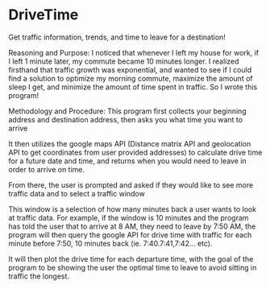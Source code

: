 # DriveTime
Get traffic information, trends, and time to leave for a destination!

Reasoning and Purpose:
I noticed that whenever I left my house for work, if I left 1 minute later, my commute became 10 minutes longer. I realized firsthand that traffic growth was exponential, and wanted to see if I could find a solution to optimize my morning commute, maximize the amount of sleep I get, and minimize the amount of time spent in traffic. So I wrote this program!

Methodology and Procedure:
This program first collects your beginning address and destination address, then asks you what time you want to arrive

It then utilizes the google maps API (Distance matrix API and geolocation API to get coordinates from user provided addresses) to calculate drive time for a future date and time, and returns when you would need to leave in order to arrive on time.

From there, the user is prompted and asked if they would like to see more traffic data and to select a traffic window

This window is a selection of how many minutes back a user wants to look at traffic data. For example, if the window is 10 minutes and the program has told the user that to arrive at 8 AM, they need to leave by 7:50 AM, the program will then query the google API for drive time with traffic for each minute before 7:50, 10 minutes back (ie. 7:40.7:41,7:42... etc). 

It will then plot the drive time for each departure time, with the goal of the program to be showing the user the optimal time to leave to avoid sitting in traffic the longest.

